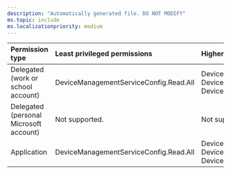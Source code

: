 ```yaml
---
description: "Automatically generated file. DO NOT MODIFY"
ms.topic: include
ms.localizationpriority: medium
---
```


|Permission type|Least privileged permissions|Higher privileged permissions|
|:---|:---|:---|
|Delegated (work or school account)|DeviceManagementServiceConfig.Read.All|DeviceManagementConfiguration.Read.All, DeviceManagementConfiguration.ReadWrite.All, DeviceManagementServiceConfig.ReadWrite.All|
|Delegated (personal Microsoft account)|Not supported.|Not supported.|
|Application|DeviceManagementServiceConfig.Read.All|DeviceManagementConfiguration.Read.All, DeviceManagementConfiguration.ReadWrite.All, DeviceManagementServiceConfig.ReadWrite.All|

